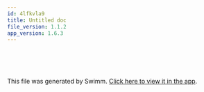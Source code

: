 ```yaml
---
id: 4lfkvla9
title: Untitled doc
file_version: 1.1.2
app_version: 1.6.3
---
```


<br/>

<br/>

<br/>

This file was generated by Swimm. [Click here to view it in the app](https://swimm-web-app.web.app/repos/Z2l0aHViJTNBJTNBcmVhY3QlM0ElM0FJZGl0WWVnZXJTd2ltbQ==/docs/4lfkvla9).
